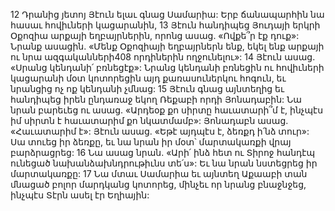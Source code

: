 12 Դրանից յետոյ Յէուն ելաւ գնաց Սամարիա: Երբ ճանապարհին նա հասաւ հովիւների կացարանին, 13 Յէուն հանդիպեց Յուդայի երկրի Օքոզիա արքայի եղբայրներին, որոնց ասաց. «Ովքե՞ր էք դուք»: Նրանք ասացին. «Մենք Օքոզիայի եղբայրներն ենք, եկել ենք արքայի ու նրա ազգականների408 որդիներին ողջունելու»: 14 Յէուն ասաց. «Սրանց կենդանի՛ բռնեցէք»: Նրանց կենդանի բռնեցին ու հովիւների կացարանի մօտ կոտորեցին այդ քառասուներկու հոգուն, եւ նրանցից ոչ ոք կենդանի չմնաց:
15 Յէուն գնաց այնտեղից եւ հանդիպեց իրեն ընդառաջ եկող Ռեքաբի որդի Յոնադաբին: Նա նրան բարեւեց ու ասաց. «Արդեօք քո սիրտը հաւատարի՞մ է, ինչպէս իմ սիրտն է հաւատարիմ քո նկատմամբ»: Յոնադաբն ասաց. «Հաւատարիմ է»: Յէուն ասաց. «Եթէ այդպէս է, ձեռքդ ի՛նձ տուր»: Սա տուեց իր ձեռքը, եւ նա նրան իր մօտ՝ մարտակառքի վրայ բարձրացրեց: 16 Նա ասաց նրան. «Արի՛ ինձ հետ ու Տիրոջ հանդէպ ունեցած նախանձախնդրութիւնս տե՛ս»: Եւ նա նրան նստեցրեց իր մարտակառքը: 17 Նա մտաւ Սամարիա եւ այնտեղ Աքաաբի տան մնացած բոլոր մարդկանց կոտորեց, մինչեւ որ նրանց բնաջնջեց, ինչպէս Տէրն ասել էր Եղիային:
